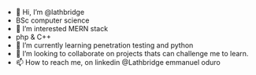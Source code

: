 - 👋 Hi, I’m @lathbridge
- BSc computer science
- 👀 I’m interested MERN stack
- php & C++
- 🌱 I’m currently learning penetration testing and python
- 💞️ I’m looking to collaborate on projects thats can challenge me to learn.
- 📫 How to reach me, on linkedin @Lathbridge emmanuel oduro

<!---
lathbridge/lathbridge is a ✨ special ✨ repository because its `README.md` (this file) appears on your GitHub profile.
You can click the Preview link to take a look at your changes.
--->
